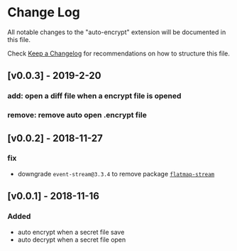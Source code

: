 # Change Log
All notable changes to the "auto-encrypt" extension will be documented in this file.

Check [Keep a Changelog](http://keepachangelog.com/) for recommendations on how to structure this file.

## [v0.0.3] - 2019-2-20
### add: open a diff file when a encrypt file is opened
### remove: remove auto open .encrypt file


## [v0.0.2] - 2018-11-27
### fix

- downgrade `event-stream@3.3.4` to remove package [`flatmap-stream`](https://github.com/dominictarr/event-stream/issues/116)

## [v0.0.1] - 2018-11-16

### Added
- auto encrypt when a secret file save
- auto decrypt when a secret file open